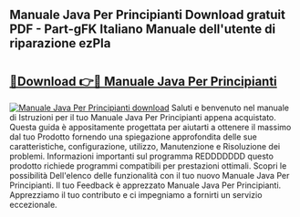 ## Manuale Java Per Principianti Download gratuit PDF - Part-gFK Italiano Manuale dell'utente di riparazione ezPIa

# <h2><a href="http://dfb1ju.blite.top/?on=Manuale+Java+Per+Principianti">🔗Download 👉🔴 Manuale Java Per Principianti</a></h2>

[![Manuale Java Per Principianti download](https://i.imgur.com/lujVjoI.png)](http://dfb1ju.blite.top/?on=Manuale+Java+Per+Principianti)
Saluti e benvenuto nel manuale di Istruzioni per il tuo Manuale Java Per Principianti appena acquistato. Questa guida è appositamente progettata per aiutarti a ottenere il massimo dal tuo Prodotto fornendo una spiegazione approfondita delle sue caratteristiche, configurazione, utilizzo, Manutenzione e Risoluzione dei problemi. Informazioni importanti sul programma REDDDDDDD questo prodotto richiede programmi compatibili per prestazioni ottimali. Scopri le possibilità Dell'elenco delle funzionalità con il tuo nuovo Manuale Java Per Principianti. Il tuo Feedback è apprezzato Manuale Java Per Principianti. Apprezziamo il tuo contributo e ci impegniamo a fornirti un servizio eccezionale.
